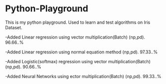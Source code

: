 # Python-Playground
This is my python playground. Used to learn and test algorithms on Iris Dataset.

-Added Linear regression using vector multiplication(Batch) (np,pd). 96.66..%

-Added Linear regression using normal equation method (np,pd). 97.33..%

-Added Logistic(softmax) regression using vector multiplication(Batch) (np,pd). 90.66..%

-Added Neural Networks using ector multiplication(Batch) (np,pd). 99.33..%

